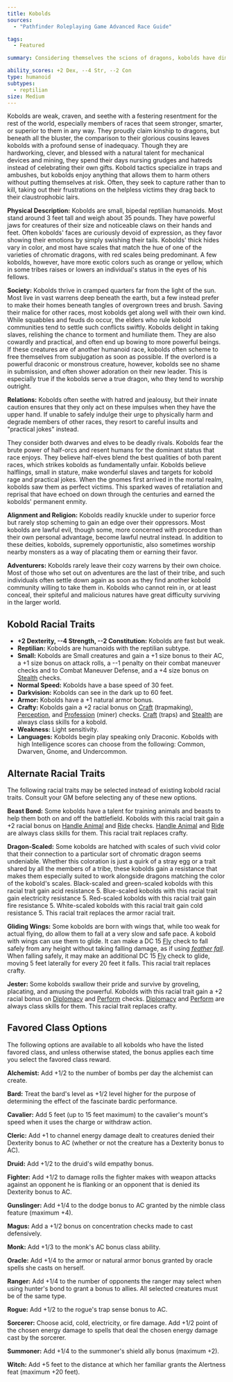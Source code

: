 ```yaml
---
title: Kobolds
sources:
  - "Pathfinder Roleplaying Game Advanced Race Guide"

tags:
  - Featured

summary: Considering themselves the scions of dragons, kobolds have diminutive statures but massive egos. A select few can take on more draconic traits than their kin, and many are powerful sorcerers, canny alchemists, and cunning rogues.

ability_scores: +2 Dex, --4 Str, --2 Con
type: humanoid
subtypes:
  - reptilian
size: Medium
---
```


Kobolds are weak, craven, and seethe with a festering resentment for the rest of the world, especially members of races that seem stronger, smarter, or superior to them in any way. They proudly claim kinship to dragons, but beneath all the bluster, the comparison to their glorious cousins leaves kobolds with a profound sense of inadequacy. Though they are hardworking, clever, and blessed with a natural talent for mechanical devices and mining, they spend their days nursing grudges and hatreds instead of celebrating their own gifts. Kobold tactics specialize in traps and ambushes, but kobolds enjoy anything that allows them to harm others without putting themselves at risk. Often, they seek to capture rather than to kill, taking out their frustrations on the helpless victims they drag back to their claustrophobic lairs.

**Physical Description:** Kobolds are small, bipedal reptilian humanoids. Most stand around 3 feet tall and weigh about 35 pounds. They have powerful jaws for creatures of their size and noticeable claws on their hands and feet. Often kobolds' faces are curiously devoid of expression, as they favor showing their emotions by simply swishing their tails. Kobolds' thick hides vary in color, and most have scales that match the hue of one of the varieties of chromatic dragons, with red scales being predominant. A few kobolds, however, have more exotic colors such as orange or yellow, which in some tribes raises or lowers an individual's status in the eyes of his fellows.

**Society:** Kobolds thrive in cramped quarters far from the light of the sun. Most live in vast warrens deep beneath the earth, but a few instead prefer to make their homes beneath tangles of overgrown trees and brush. Saving their malice for other races, most kobolds get along well with their own kind. While squabbles and feuds do occur, the elders who rule kobold communities tend to settle such conflicts swiftly. Kobolds delight in taking slaves, relishing the chance to torment and humiliate them. They are also cowardly and practical, and often end up bowing to more powerful beings. If these creatures are of another humanoid race, kobolds often scheme to free themselves from subjugation as soon as possible. If the overlord is a powerful draconic or monstrous creature, however, kobolds see no shame in submission, and often shower adoration on their new leader. This is especially true if the kobolds serve a true dragon, who they tend to worship outright.

**Relations:** Kobolds often seethe with hatred and jealousy, but their innate caution ensures that they only act on these impulses when they have the upper hand. If unable to safely indulge their urge to physically harm and degrade members of other races, they resort to careful insults and "practical jokes" instead.

They consider both dwarves and elves to be deadly rivals. Kobolds fear the brute power of half-orcs and resent humans for the dominant status that race enjoys. They believe half-elves blend the best qualities of both parent races, which strikes kobolds as fundamentally unfair. Kobolds believe halflings, small in stature, make wonderful slaves and targets for kobold rage and practical jokes. When the gnomes first arrived in the mortal realm, kobolds saw them as perfect victims. This sparked waves of retaliation and reprisal that have echoed on down through the centuries and earned the kobolds' permanent enmity.

**Alignment and Religion:** Kobolds readily knuckle under to superior force but rarely stop scheming to gain an edge over their oppressors. Most kobolds are lawful evil, though some, more concerned with procedure than their own personal advantage, become lawful neutral instead. In addition to these deities, kobolds, supremely opportunistic, also sometimes worship nearby monsters as a way of placating them or earning their favor.

**Adventurers:** Kobolds rarely leave their cozy warrens by their own choice. Most of those who set out on adventures are the last of their tribe, and such individuals often settle down again as soon as they find another kobold community willing to take them in. Kobolds who cannot rein in, or at least conceal, their spiteful and malicious natures have great difficulty surviving in the larger world.

## Kobold Racial Traits

- **+2 Dexterity, --4 Strength, --2 Constitution:** Kobolds are fast but weak.
- **Reptilian:** Kobolds are humanoids with the reptilian subtype.
- **Small:** Kobolds are Small creatures and gain a +1 size bonus to their AC, a +1 size bonus on attack rolls, a --1 penalty on their combat maneuver checks and to Combat Maneuver Defense, and a +4 size bonus on [Stealth](/skills/stealth/) checks.
- **Normal Speed:** Kobolds have a base speed of 30 feet.
- **Darkvision:** Kobolds can see in the dark up to 60 feet.
- **Armor:** Kobolds have a +1 natural armor bonus.
- **Crafty:** Kobolds gain a +2 racial bonus on [Craft](/skills/craft/) (trapmaking), [Perception](/skills/perception/), and [Profession](/skills/profession/) (miner) checks. [Craft](/skills/craft/) (traps) and [Stealth](/skills/stealth/) are always class skills for a kobold.
- **Weakness:** Light sensitivity.
- **Languages:** Kobolds begin play speaking only Draconic. Kobolds with high Intelligence scores can choose from the following: Common, Dwarven, Gnome, and Undercommon.

## Alternate Racial Traits

The following racial traits may be selected instead of existing kobold racial traits. Consult your GM before selecting any of these new options.

**Beast Bond:** Some kobolds have a talent for training animals and beasts to help them both on and off the battlefield. Kobolds with this racial trait gain a +2 racial bonus on [Handle Animal](/skills/handle-animal/) and [Ride](/skills/ride/) checks. [Handle Animal](/skills/handle-animal/) and [Ride](/skills/ride/) are always class skills for them. This racial trait replaces crafty.

**Dragon-Scaled:** Some kobolds are hatched with scales of such vivid color that their connection to a particular sort of chromatic dragon seems undeniable. Whether this coloration is just a quirk of a stray egg or a trait shared by all the members of a tribe, these kobolds gain a resistance that makes them especially suited to work alongside dragons matching the color of the kobold's scales. Black-scaled and green-scaled kobolds with this racial trait gain acid resistance 5. Blue-scaled kobolds with this racial trait gain electricity resistance 5. Red-scaled kobolds with this racial trait gain fire resistance 5. White-scaled kobolds with this racial trait gain cold resistance 5. This racial trait replaces the armor racial trait.

**Gliding Wings:** Some kobolds are born with wings that, while too weak for actual flying, do allow them to fall at a very slow and safe pace. A kobold with wings can use them to glide. It can make a DC 15 [Fly](/skills/fly/) check to fall safely from any height without taking falling damage, as if using [*feather fall*](/spells/feather-fall/). When falling safely, it may make an additional DC 15 [Fly](/skills/fly/) check to glide, moving 5 feet laterally for every 20 feet it falls. This racial trait replaces crafty.

**Jester:** Some kobolds swallow their pride and survive by groveling, placating, and amusing the powerful. Kobolds with this racial trait gain a +2 racial bonus on [Diplomacy](/skills/diplomacy/) and [Perform](/skills/perform/) checks. [Diplomacy](/skills/diplomacy/) and [Perform](/skills/perform/) are always class skills for them. This racial trait replaces crafty.

## Favored Class Options

The following options are available to all kobolds who have the listed favored class, and unless otherwise stated, the bonus applies each time you select the favored class reward.

**Alchemist:** Add +1/2 to the number of bombs per day the alchemist can create.

**Bard:** Treat the bard's level as +1/2 level higher for the purpose of determining the effect of the fascinate bardic performance.

**Cavalier:** Add 5 feet (up to 15 feet maximum) to the cavalier's mount's speed when it uses the charge or withdraw action.

**Cleric:** Add +1 to channel energy damage dealt to creatures denied their Dexterity bonus to AC (whether or not the creature has a Dexterity bonus to AC).

**Druid:** Add +1/2 to the druid's wild empathy bonus.

**Fighter:** Add +1/2 to damage rolls the fighter makes with weapon attacks against an opponent he is flanking or an opponent that is denied its Dexterity bonus to AC.

**Gunslinger:** Add +1/4 to the dodge bonus to AC granted by the nimble class feature (maximum +4).

**Magus:** Add a +1/2 bonus on concentration checks made to cast defensively.

**Monk:** Add +1/3 to the monk's AC bonus class ability.

**Oracle:** Add +1/4 to the armor or natural armor bonus granted by oracle spells she casts on herself.

**Ranger:** Add +1/4 to the number of opponents the ranger may select when using hunter's bond to grant a bonus to allies. All selected creatures must be of the same type.

**Rogue:** Add +1/2 to the rogue's trap sense bonus to AC.

**Sorcerer:** Choose acid, cold, electricity, or fire damage. Add +1/2 point of the chosen energy damage to spells that deal the chosen energy damage cast by the sorcerer.

**Summoner:** Add +1/4 to the summoner's shield ally bonus (maximum +2).

**Witch:** Add +5 feet to the distance at which her familiar grants the Alertness feat (maximum +20 feet).
